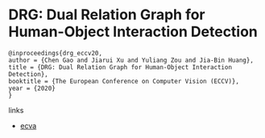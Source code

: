 # DRG: Dual Relation Graph for Human-Object Interaction Detection

```
@inproceedings{drg_eccv20,
author = {Chen Gao and Jiarui Xu and Yuliang Zou and Jia-Bin Huang},
title = {DRG: Dual Relation Graph for Human-Object Interaction Detection},
booktitle = {The European Conference on Computer Vision (ECCV)},
year = {2020}
}
```

links
- [ecva](http://www.ecva.net/papers/eccv_2020/papers_ECCV/papers/123570681.pdf)
